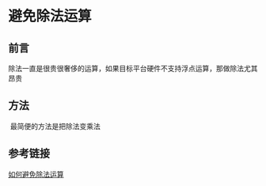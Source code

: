 # 避免除法运算

## 前言

​	除法一直是很贵很奢侈的运算，如果目标平台硬件不支持浮点运算，那做除法尤其昂贵

## 方法

​	最简便的方法是把除法变乘法



## 参考链接

[如何避免除法运算](http://www.chinaaet.com/article/165109)